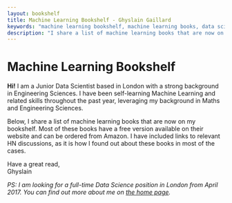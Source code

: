```yaml
---
layout: bookshelf
title: Machine Learning Bookshelf - Ghyslain Gaillard
keywords: "machine learning bookshelf, machine learning books, data science books, learn data science, python for machine learning, books, free books"
description: "I share a list of machine learning books that are now on my bookshelf."
---
```


# Machine Learning Bookshelf

**Hi!** I am a Junior Data Scientist based in London with a strong background in Engineering Sciences.
I have been self-learning Machine Learning and related skills throughout the past year, leveraging my background in Maths and Engineering Sciences.

Below, I share a list of machine learning books that are now on my bookshelf. Most of these books have a free version available on their website and can be ordered from Amazon. I have included links to relevant HN discussions, as it is how I found out about these books in most of the cases.

Have a great read,  
Ghyslain

*PS: I am looking for a full-time Data Science position in London from April 2017. You can find out more about me on [the home page](http://ghyslain.me).*
